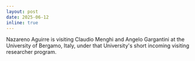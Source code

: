```yaml
---
layout: post
date: 2025-06-12 
inline: true
---
```


Nazareno Aguirre is visiting Claudio Menghi and Angelo Gargantini at the University of Bergamo, Italy, under that University's short incoming visiting researcher program. 
